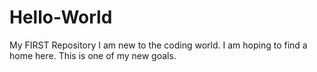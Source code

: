 # Hello-World
My FIRST Repository
I am new to the coding world.  I am hoping to find a home here.  This is one of my new goals.
